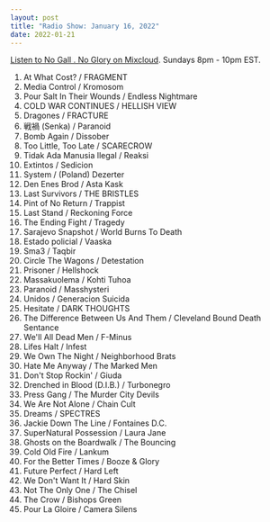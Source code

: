 ```yaml
---
layout: post
title: "Radio Show: January 16, 2022"
date: 2022-01-21
---
```


[Listen to No Gall . No Glory on Mixcloud](https://www.mixcloud.com/jimshreds/january-16-2022-no-gall-no-glory-wkdu-philadelphia-917fm/).
Sundays 8pm - 10pm EST.

1. At What Cost? / FRAGMENT
2. Media Control / Kromosom
3. Pour Salt In Their Wounds / Endless Nightmare
4. COLD WAR CONTINUES / HELLISH VIEW
5. Dragones / FRACTURE
6. 戦禍 (Senka) / Paranoid
7. Bomb Again / Dissober
8. Too Little, Too Late / SCARECROW
9. Tidak Ada Manusia Ilegal / Reaksi
10. Extintos / Sedicion
11. System / (Poland) Dezerter
12. Den Enes Brod / Asta Kask
13. Last Survivors / THE BRISTLES
14. Pint of No Return / Trappist
15. Last Stand / Reckoning Force
16. The Ending Fight / Tragedy
17. Sarajevo Snapshot / World Burns To Death
18. Estado policial / Vaaska
19. Sma3 / Taqbir
20. Circle The Wagons / Detestation
21. Prisoner / Hellshock
22. Massakuolema / Kohti Tuhoa
23. Paranoid / Masshysteri
24. Unidos / Generacion Suicida
25. Hesitate / DARK THOUGHTS
26. The Difference Between Us And Them / Cleveland Bound Death Sentance
27. We'll All Dead Men / F-Minus
28. Lifes Halt / Infest
29. We Own The Night / Neighborhood Brats
30. Hate Me Anyway / The Marked Men
31. Don't Stop Rockin' / Giuda
32. Drenched in Blood (D.I.B.) / Turbonegro
33. Press Gang / The Murder City Devils
34. We Are Not Alone / Chain Cult
35. Dreams / SPECTRES
36. Jackie Down The Line / Fontaines D.C.
37. SuperNatural Possession / Laura Jane
38. Ghosts on the Boardwalk / The Bouncing
39. Cold Old Fire / Lankum
40. For the Better Times / Booze & Glory
41. Future Perfect / Hard Left
42. We Don't Want It / Hard Skin
43. Not The Only One / The Chisel
44. The Crow / Bishops Green
45. Pour La Gloire / Camera Silens
